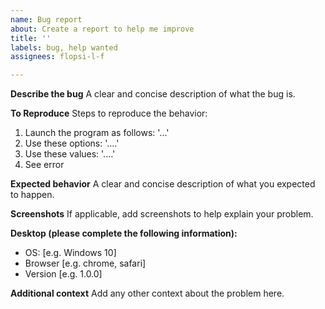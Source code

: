 ```yaml
---
name: Bug report
about: Create a report to help me improve
title: ''
labels: bug, help wanted
assignees: flopsi-l-f

---
```


**Describe the bug**
A clear and concise description of what the bug is.

**To Reproduce**
Steps to reproduce the behavior:
1. Launch the program as follows: '...'
2. Use these options: '....'
3. Use these values: '....'
4. See error

**Expected behavior**
A clear and concise description of what you expected to happen.

**Screenshots**
If applicable, add screenshots to help explain your problem.

**Desktop (please complete the following information):**
 - OS: [e.g. Windows 10]
 - Browser [e.g. chrome, safari]
 - Version [e.g. 1.0.0]

**Additional context**
Add any other context about the problem here.
